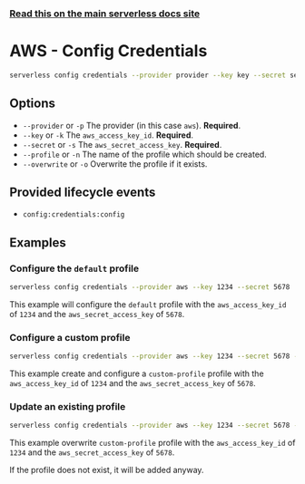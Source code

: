 <!--
title: Serverless Framework Commands - AWS Lambda - Config Credentials
menuText: config credentials
menuOrder: 1
description: Configure Serverless credentials
layout: Doc
-->

<!-- DOCS-SITE-LINK:START automatically generated  -->

### [Read this on the main serverless docs site](https://www.serverless.com/framework/docs/providers/aws/cli-reference/config-credentials)

<!-- DOCS-SITE-LINK:END -->

# AWS - Config Credentials

```bash
serverless config credentials --provider provider --key key --secret secret
```

## Options

- `--provider` or `-p` The provider (in this case `aws`). **Required**.
- `--key` or `-k` The `aws_access_key_id`. **Required**.
- `--secret` or `-s` The `aws_secret_access_key`. **Required**.
- `--profile` or `-n` The name of the profile which should be created.
- `--overwrite` or `-o` Overwrite the profile if it exists.

## Provided lifecycle events

- `config:credentials:config`

## Examples

### Configure the `default` profile

```bash
serverless config credentials --provider aws --key 1234 --secret 5678
```

This example will configure the `default` profile with the `aws_access_key_id` of `1234` and the `aws_secret_access_key` of `5678`.

### Configure a custom profile

```bash
serverless config credentials --provider aws --key 1234 --secret 5678 --profile custom-profile
```

This example create and configure a `custom-profile` profile with the `aws_access_key_id` of `1234` and the `aws_secret_access_key` of `5678`.

### Update an existing profile

```bash
serverless config credentials --provider aws --key 1234 --secret 5678 --profile custom-profile --overwrite
```

This example overwrite `custom-profile` profile with the `aws_access_key_id` of `1234` and the `aws_secret_access_key` of `5678`.

If the profile does not exist, it will be added anyway.
